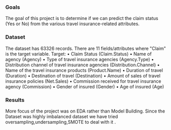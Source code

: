 ### Goals 
The goal of this project is to determine if we can predict the claim status (Yes or No) from the various travel insurance-related attributes.

### Dataset 
The dataset has 63326 records. There are 11 fields/attributes where "Claim" is the target variable.
Target:  • Claim Status (Claim.Status) 
         • Name of agency (Agency) 
         • Type of travel insurance agencies (Agency.Type) 
         • Distribution channel of travel insurance agencies (Distribution.Channel) 
         • Name of the travel insurance products (Product.Name) 
         • Duration of travel (Duration) • Destination of travel (Destination) 
         • Amount of sales of travel insurance policies (Net.Sales) 
         • Commission received for travel insurance agency (Commission) 
         • Gender of insured (Gender) • Age of insured (Age)
         
### Results
More focus of the project was on EDA rather than Model Building.
Since the Dataset was highly imbalanced dataset we have tried oversampling,undersampling,SMOTE to deal with it .


